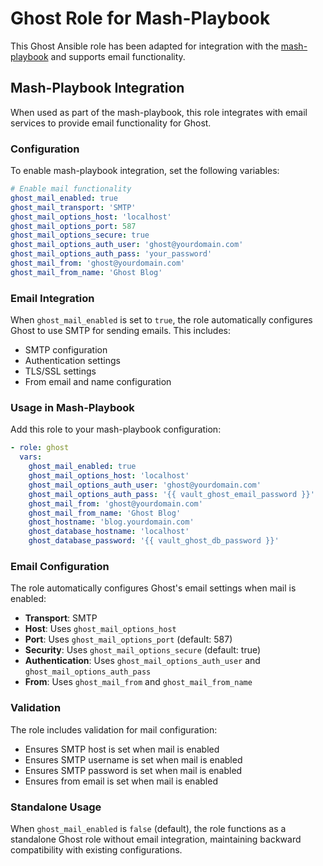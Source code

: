 # Ghost Role for Mash-Playbook

This Ghost Ansible role has been adapted for integration with the [mash-playbook](https://github.com/mother-of-all-self-hosting/mash-playbook) and supports email functionality.

## Mash-Playbook Integration

When used as part of the mash-playbook, this role integrates with email services to provide email functionality for Ghost.

### Configuration

To enable mash-playbook integration, set the following variables:

```yaml
# Enable mail functionality
ghost_mail_enabled: true
ghost_mail_transport: 'SMTP'
ghost_mail_options_host: 'localhost'
ghost_mail_options_port: 587
ghost_mail_options_secure: true
ghost_mail_options_auth_user: 'ghost@yourdomain.com'
ghost_mail_options_auth_pass: 'your_password'
ghost_mail_from: 'ghost@yourdomain.com'
ghost_mail_from_name: 'Ghost Blog'
```

### Email Integration

When `ghost_mail_enabled` is set to `true`, the role automatically configures Ghost to use SMTP for sending emails. This includes:

- SMTP configuration
- Authentication settings
- TLS/SSL settings
- From email and name configuration

### Usage in Mash-Playbook

Add this role to your mash-playbook configuration:

```yaml
- role: ghost
  vars:
    ghost_mail_enabled: true
    ghost_mail_options_host: 'localhost'
    ghost_mail_options_auth_user: 'ghost@yourdomain.com'
    ghost_mail_options_auth_pass: '{{ vault_ghost_email_password }}'
    ghost_mail_from: 'ghost@yourdomain.com'
    ghost_mail_from_name: 'Ghost Blog'
    ghost_hostname: 'blog.yourdomain.com'
    ghost_database_hostname: 'localhost'
    ghost_database_password: '{{ vault_ghost_db_password }}'
```

### Email Configuration

The role automatically configures Ghost's email settings when mail is enabled:

- **Transport**: SMTP
- **Host**: Uses `ghost_mail_options_host`
- **Port**: Uses `ghost_mail_options_port` (default: 587)
- **Security**: Uses `ghost_mail_options_secure` (default: true)
- **Authentication**: Uses `ghost_mail_options_auth_user` and `ghost_mail_options_auth_pass`
- **From**: Uses `ghost_mail_from` and `ghost_mail_from_name`

### Validation

The role includes validation for mail configuration:

- Ensures SMTP host is set when mail is enabled
- Ensures SMTP username is set when mail is enabled
- Ensures SMTP password is set when mail is enabled
- Ensures from email is set when mail is enabled

### Standalone Usage

When `ghost_mail_enabled` is `false` (default), the role functions as a standalone Ghost role without email integration, maintaining backward compatibility with existing configurations.
